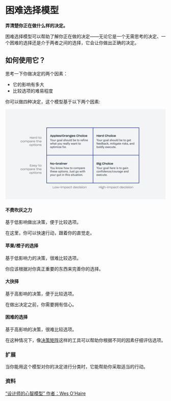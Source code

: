 # 困难选择模型

**弄清楚你正在做什么样的决定。**

困难选择模型可以帮助了解你正在做的决定——无论它是一个无需思考的决定、一个困难的选择还是介于两者之间的选择，它会让你做出正确的决定。

如何使用它？
-------------

思考一下你做决定的两个因素：

* 它的影响有多大
* 比较选项的难易程度

你可以做四种决定，这个模型基于以下两个因素:

![Hard choice model by Wes O'Haire](./images/hard_choice_model_1.png)

#### 不费吹灰之力

基于低影响做出决策，便于比较选项。

在这里，你可以快速行动，跟着你的直觉走。

#### 苹果/橙子的选择

基于低影响力的决策，很难比较选项。

你应该根据对你真正重要的东西来完善你的选择。

#### 大抉择

基于高影响的决策，便于比较选项。

在做出决定之前，你需要拥有信心。

#### 困难的选择

基于高影响的决策，很难比较选项。

在这种情况下，像[决策矩阵](./decision_matrix.md)这样的工具可以帮助你根据不同的因素仔细评估选项。

### 扩展

当你能用这个模型对你的决定进行分类时，它能帮助你采取适当的行动。

### 资料

[“设计师的心智模型” 作者：Wes O'Haire](https://dropbox.design/article/mental-models-for-designers)
